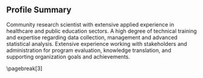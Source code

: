 ## Profile Summary

Community research scientist with extensive applied experience in healthcare and public education sectors.
A high degree of technical training and
expertise regarding data collection, management and advanced
statistical analysis. 
Extensive experience working with stakeholders and administration
for program evaluation, knowledge translation, and supporting 
organization goals and achievements.


\pagebreak[3]
